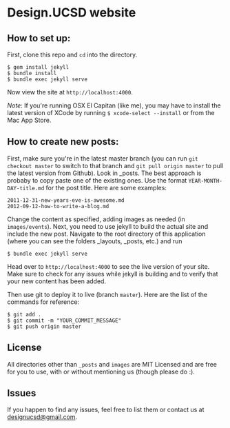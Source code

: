 # Design.UCSD website

## How to set up:
First, clone this repo and `cd` into the directory.

```
$ gem install jekyll
$ bundle install
$ bundle exec jekyll serve
```
Now view the site at `http://localhost:4000`.

*Note*: If you're running OSX El Capitan (like me), you may have to install the latest version of XCode by running `$ xcode-select --install` or from the Mac App Store.

## How to create new posts:
First, make sure you're in the latest master branch (you can run `git checkout master` to switch to that branch and `git pull origin master` to pull the latest version from Github). Look in _posts. The best approach is probaby to copy paste one of the existing ones. Use the format `YEAR-MONTH-DAY-title.md` for the post title. Here are some examples: 
```
2011-12-31-new-years-eve-is-awesome.md
2012-09-12-how-to-write-a-blog.md
```
Change the content as specified, adding images as needed (in `images/events`). Next, you need to use jekyll to build the actual site and include the new post. Navigate to the root directory of this application (where you can see the folders _layouts, _posts, etc.) and run
```
$ bundle exec jekyll serve
```
Head over to `http://localhost:4000` to see the live version of your site. Make sure to check for any issues while jekyll is building and to verify that your new content has been added.

Then use git to deploy it to live (branch `master`). Here are the list of the commands for reference:
```
$ git add .
$ git commit -m "YOUR_COMMIT_MESSAGE"
$ git push origin master
```

## License
All directories other than `_posts` and `images` are MIT Licensed and are free for you to use, with or without mentioning us (though please do :).

## Issues
If you happen to find any issues, feel free to list them or contact us at designucsd@gmail.com.